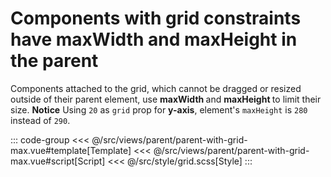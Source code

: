<parentWithGridMax/>

# Components with grid constraints have maxWidth and maxHeight in the parent

Components attached to the grid, which cannot be dragged or resized outside of their parent element, use <b> maxWidth </b> and <b> maxHeight </b> to limit their size. __Notice__ Using `20` as `grid` prop for <b>y-axis</b>, element's `maxHeight` is `280` instead of `290`.

::: code-group
<<< @/src/views/parent/parent-with-grid-max.vue#template[Template]
<<< @/src/views/parent/parent-with-grid-max.vue#script[Script]
<<< @/src/style/grid.scss[Style]
:::